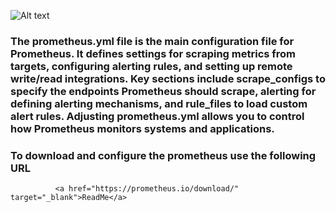
![Alt text](https://en.wikipedia.org/wiki/Prometheus_%28software%29#/media/File:Prometheus_software_logo.svg)




### The prometheus.yml file is the main configuration file for Prometheus. It defines settings for scraping metrics from targets, configuring alerting rules, and setting up remote write/read integrations. Key sections include scrape_configs to specify the endpoints Prometheus should scrape, alerting for defining alerting mechanisms, and rule_files to load custom alert rules. Adjusting prometheus.yml allows you to control how Prometheus monitors systems and applications.

### **To download and configure the prometheus use the following URL**

              <a href="https://prometheus.io/download/" target="_blank">ReadMe</a>
      
